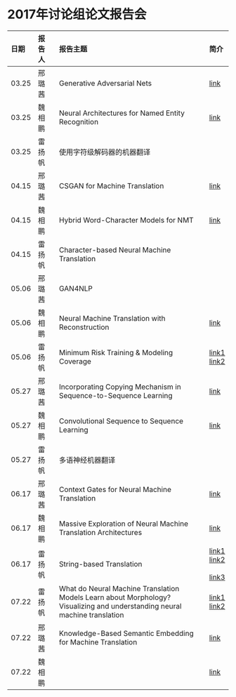 # 2017年讨论组论文报告会
| 日期| 报告人  | 报告主题 | 简介 |
|:--|:----------|:--------|:--|
| 03.25 | 邢璐茜 | Generative Adversarial Nets | [link](https://arxiv.org/abs/1406.2661) |
| 03.25 | 魏相鹏 | Neural Architectures for Named Entity Recognition | [link](https://arxiv.org/pdf/1603.01360.pdf) |
| 03.25 | 雷扬帆 | 使用字符级解码器的机器翻译 |  |
| 04.15 | 邢璐茜 | CSGAN for Machine Translation | [link](https://arxiv.org/abs/1703.04887) |
| 04.15 | 魏相鹏 | Hybrid Word-Character Models for NMT | [link](https://arxiv.org/abs/1604.00788) |
| 04.15 | 雷扬帆 | Character-based Neural Machine Translation |   |
| 05.06 | 邢璐茜 | GAN4NLP |  |
| 05.06 | 魏相鹏 | Neural Machine Translation with Reconstruction  | [link](https://arxiv.org/abs/1611.01874) |
| 05.06 | 雷扬帆 | Minimum Risk Training & Modeling Coverage | [link1](https://arxiv.org/abs/1512.02433)<br>[link2](https://arxiv.org/abs/1601.04811)</br> |
| 05.27 | 邢璐茜 | Incorporating Copying Mechanism in Sequence-to-Sequence Learning | [link](http://www.aclweb.org/anthology/P16-1154) |
| 05.27 | 魏相鹏 | Convolutional Sequence to Sequence Learning | [link](https://arxiv.org/abs/1705.03122) |
| 05.27 | 雷扬帆 | 多语神经机器翻译 |  |
| 06.17 | 邢璐茜 | Context Gates for Neural Machine Translation | [link](https://arxiv.org/abs/1608.06043) |
| 06.17 | 魏相鹏 | Massive Exploration of Neural Machine Translation Architectures | [link](https://arxiv.org/abs/1703.03906) |
| 06.17 | 雷扬帆 | String-based Translation  | [link1](https://www.isi.edu/natural-language/mt/emnlp16-nmt-grammar.pdf)<br>[link2](https://arxiv.org/abs/1704.04743)</br><br>[link3](https://arxiv.org/abs/1705.01020)</br> |
| 07.22 | 雷扬帆 | What do Neural Machine Translation Models Learn about Morphology?<br>Visualizing and understanding neural machine translation</br> | [link1](https://arxiv.org/abs/1704.03471)<br>[link2](http://nlp.csai.tsinghua.edu.cn/~ly/papers/acl2017_dyz.pdf)</br> |
| 07.22 | 邢璐茜 | Knowledge-Based Semantic Embedding for Machine Translation | [link](http://aclweb.org/anthology/P16-1212) |
| 07.22 | 魏相鹏 | | [link]() |

